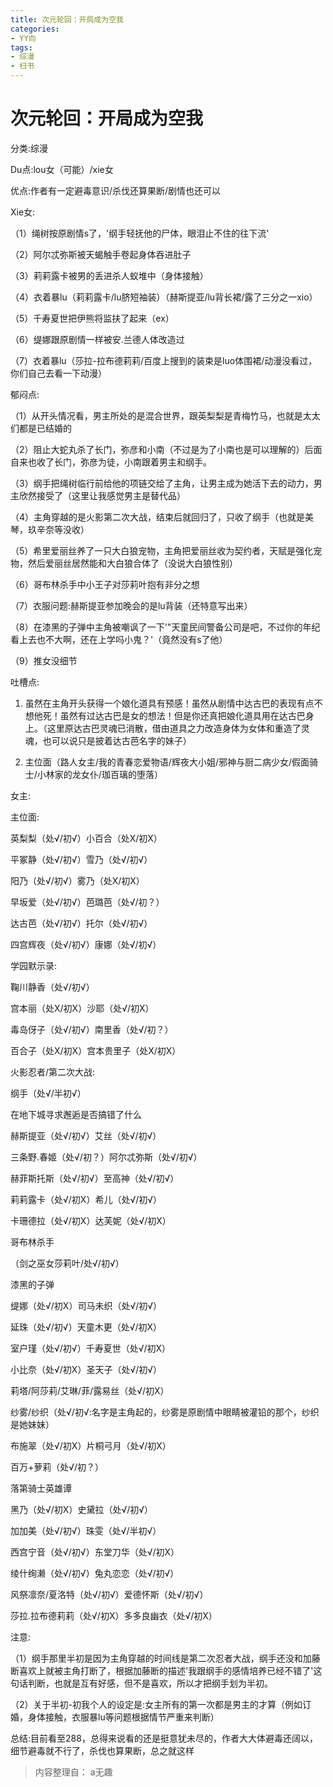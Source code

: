 ```yaml
---
title: 次元轮回：开局成为空我
categories:
- YY向
tags:
- 综漫
- 扫书
---
```

# 次元轮回：开局成为空我
分类:综漫

Du点:lou女（可能）/xie女

优点:作者有一定避毒意识/杀伐还算果断/剧情也还可以

Xie女:

（1）绳树按原剧情s了，'纲手轻抚他的尸体，眼泪止不住的往下流'

（2）阿尔忒弥斯被天蝎触手卷起身体吞进肚子

（3）莉莉露卡被男的丢进杀人蚁堆中（身体接触）

（4）衣着暴lu（莉莉露卡/lu脐短袖装）（赫斯提亚/lu背长裙/露了三分之一xio）

（5）千寿夏世把伊熊将监扶了起来（ex）

（6）缇娜跟原剧情一样被安.兰德人体改造过

（7）衣着暴lu（莎拉-拉布德莉莉/百度上搜到的装束是luo体围裙/动漫没看过，你们自己去看一下动漫）

郁闷点:

（1）从开头情况看，男主所处的是混合世界，跟英梨梨是青梅竹马，也就是太太们都是已结婚的

（2）阻止大蛇丸杀了长门，弥彦和小南（不过是为了小南也是可以理解的）后面自来也收了长门，弥彦为徒，小南跟着男主和纲手。

（3）纲手把绳树临行前给他的项链交给了主角，让男主成为她活下去的动力，男主欣然接受了（这里让我感觉男主是替代品）

（4）主角穿越的是火影第二次大战，结束后就回归了，只收了纲手（也就是美琴，玖辛奈等没收）

（5）希里爱丽丝养了一只大白狼宠物，主角把爱丽丝收为契约者，天赋是强化宠物，然后爱丽丝居然能和大白狼合体了（没说大白狼性别）

（6）哥布林杀手中小王子对莎莉叶抱有非分之想

（7）衣服问题:赫斯提亚参加晚会的是lu背装（还特意写出来）

（8）在漆黑的子弹中主角被嘲讽了一下'"天童民间警备公司是吧，不过你的年纪看上去也不大啊，还在上学吗小鬼？'（竟然没有s了他）

（9）推女没细节

吐槽点:

1.  虽然在主角开头获得一个娘化道具有预感！虽然从剧情中达古巴的表现有点不想他死！虽然有过达古巴是女的想法！但是你还真把娘化道具用在达古巴身上。（这里原达古巴灵魂已消散，借由道具之力改造身体为女体和重造了灵魂，也可以说只是披着达古芭名字的妹子）

2.  主位面（路人女主/我的青春恋爱物语/辉夜大小姐/邪神与厨二病少女/假面骑士/小林家的龙女仆/珈百璃的堕落）

女主:

主位面:

英梨梨（处√/初√）小百合（处X/初X）

平冢静（处√/初√）雪乃（处√/初√）

阳乃（处√/初√）雾乃（处X/初X）

早坂爱（处√/初√）芭璐芭（处√/初？）

达古芭（处√/初√）托尔（处√/初√）

四宫辉夜（处√/初√）康娜（处√/初√）

学园默示录:

鞠川静香（处√/初√）

宫本丽（处X/初X）沙耶（处√/初X）

毒岛伢子（处√/初√）南里香（处√/初？）

百合子（处Ⅹ/初X）宫本贵里子（处X/初X）

火影忍者/第二次大战:

纲手（处√/半初√）

在地下城寻求邂逅是否搞错了什么

赫斯提亚（处√/初√）艾丝（处√/初√）

三条野.春姬（处√/初？）阿尔忒弥斯（处√/初√）

赫菲斯托斯（处√/初√）至高神（处√/初√）

莉莉露卡（处√/初X）希儿（处√/初√）

卡珊德拉（处√/初X）达芙妮（处√/初X）

哥布林杀手

（剑之巫女莎莉叶/处√/初√）

漆黑的子弹

缇娜（处√/初X）司马未织（处√/初√）

延珠（处√/初√）天童木更（处√/初X）

室户瑾（处√/初√）千寿夏世（处√/初X）

小比奈（处√/初Ⅹ）圣天子（处√/初√）

莉塔/阿莎莉/艾琳/菲/露易丝（处√/初X）

纱雾/纱织（处√/初√:名字是主角起的，纱雾是原剧情中眼睛被灌铅的那个，纱织是她妹妹）

布施翠（处√/初X）片桐弓月（处√/初X）

百万+萝莉（处√/初？）

落第骑士英雄谭

黑乃（处√/初X）史黛拉（处√/初√）

加加美（处√/初√）珠雯（处√/半初√）

西宫宁音（处√/初√）东堂刀华（处√/初X）

绫什绚濑（处√/初√）兔丸恋恋（处√/初√）

风祭凛奈/夏洛特（处√/初√）爱德怀斯（处√/初√）

莎拉.拉布德莉莉（处√/初X）多多良幽衣（处√/初X）

注意:

（1）纲手那里半初是因为主角穿越的时间线是第二次忍者大战，纲手还没和加藤断喜欢上就被主角打断了，根据加藤断的描述'我跟纲手的感情培养已经不错了'这句话判断，也就是互有好感，但不是喜欢，所以才把纲手划为半初。

（2）关于半初-初我个人的设定是:女主所有的第一次都是男主的才算（例如订婚，身体接触，衣服暴lu等问题根据情节严重来判断）

总结:目前看至288，总得来说看的还是挺意犹未尽的，作者大大体避毒还阔以，细节避毒就不行了，杀伐也算果断，总之就这样


> 内容整理自： a无趣